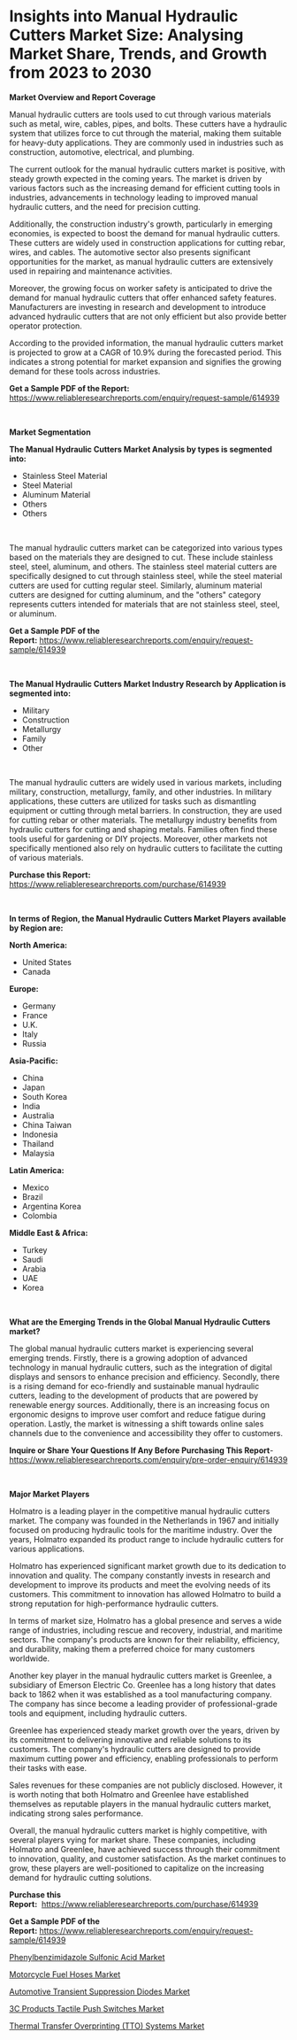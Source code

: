 <p><h1>Insights into Manual Hydraulic Cutters Market Size: Analysing Market Share, Trends, and Growth from 2023 to 2030</h1></p><p><strong>Market Overview and Report Coverage</strong></p>
<p><p>Manual hydraulic cutters are tools used to cut through various materials such as metal, wire, cables, pipes, and bolts. These cutters have a hydraulic system that utilizes force to cut through the material, making them suitable for heavy-duty applications. They are commonly used in industries such as construction, automotive, electrical, and plumbing.</p><p>The current outlook for the manual hydraulic cutters market is positive, with steady growth expected in the coming years. The market is driven by various factors such as the increasing demand for efficient cutting tools in industries, advancements in technology leading to improved manual hydraulic cutters, and the need for precision cutting.</p><p>Additionally, the construction industry's growth, particularly in emerging economies, is expected to boost the demand for manual hydraulic cutters. These cutters are widely used in construction applications for cutting rebar, wires, and cables. The automotive sector also presents significant opportunities for the market, as manual hydraulic cutters are extensively used in repairing and maintenance activities.</p><p>Moreover, the growing focus on worker safety is anticipated to drive the demand for manual hydraulic cutters that offer enhanced safety features. Manufacturers are investing in research and development to introduce advanced hydraulic cutters that are not only efficient but also provide better operator protection.</p><p>According to the provided information, the manual hydraulic cutters market is projected to grow at a CAGR of 10.9% during the forecasted period. This indicates a strong potential for market expansion and signifies the growing demand for these tools across industries.</p></p>
<p><strong>Get a Sample PDF of the Report:</strong> <a href="https://www.reliableresearchreports.com/enquiry/request-sample/614939">https://www.reliableresearchreports.com/enquiry/request-sample/614939</a></p>
<p>&nbsp;</p>
<p><strong>Market Segmentation</strong></p>
<p><strong>The Manual Hydraulic Cutters Market Analysis by types is segmented into:</strong></p>
<p><ul><li>Stainless Steel Material</li><li>Steel Material</li><li>Aluminum Material</li><li>Others</li><li>Others</li></ul></p>
<p>&nbsp;</p>
<p><p>The manual hydraulic cutters market can be categorized into various types based on the materials they are designed to cut. These include stainless steel, steel, aluminum, and others. The stainless steel material cutters are specifically designed to cut through stainless steel, while the steel material cutters are used for cutting regular steel. Similarly, aluminum material cutters are designed for cutting aluminum, and the "others" category represents cutters intended for materials that are not stainless steel, steel, or aluminum.</p></p>
<p><strong>Get a Sample PDF of the Report:</strong>&nbsp;<a href="https://www.reliableresearchreports.com/enquiry/request-sample/614939">https://www.reliableresearchreports.com/enquiry/request-sample/614939</a></p>
<p>&nbsp;</p>
<p><strong>The Manual Hydraulic Cutters Market Industry Research by Application is segmented into:</strong></p>
<p><ul><li>Military</li><li>Construction</li><li>Metallurgy</li><li>Family</li><li>Other</li></ul></p>
<p>&nbsp;</p>
<p><p>The manual hydraulic cutters are widely used in various markets, including military, construction, metallurgy, family, and other industries. In military applications, these cutters are utilized for tasks such as dismantling equipment or cutting through metal barriers. In construction, they are used for cutting rebar or other materials. The metallurgy industry benefits from hydraulic cutters for cutting and shaping metals. Families often find these tools useful for gardening or DIY projects. Moreover, other markets not specifically mentioned also rely on hydraulic cutters to facilitate the cutting of various materials.</p></p>
<p><strong>Purchase this Report:</strong>&nbsp; <a href="https://www.reliableresearchreports.com/purchase/614939">https://www.reliableresearchreports.com/purchase/614939</a></p>
<p>&nbsp;</p>
<p><strong>In terms of Region, the Manual Hydraulic Cutters Market Players available by Region are:</strong></p>
<p>
    <p> <strong> North America: </strong>
        <ul>
            <li>United States</li>
            <li>Canada</li>
        </ul>
        </p> 
    <p> <strong> Europe: </strong>
        <ul>
            <li>Germany</li>
            <li>France</li>
            <li>U.K.</li>
            <li>Italy</li>
            <li>Russia</li>
        </ul>
        </p> 
    <p> <strong> Asia-Pacific: </strong>
        <ul>
            <li>China</li>
            <li>Japan</li>
            <li>South Korea</li>
            <li>India</li>
            <li>Australia</li>
            <li>China Taiwan</li>
            <li>Indonesia</li>
            <li>Thailand</li>
            <li>Malaysia</li>
        </ul>
        </p> 
    <p> <strong> Latin America: </strong>
        <ul>
            <li>Mexico</li>
            <li>Brazil</li>
            <li>Argentina Korea</li>
            <li>Colombia</li>
        </ul>
        </p> 
    <p> <strong> Middle East & Africa: </strong>
        <ul>
            <li>Turkey</li>
            <li>Saudi</li>
            <li>Arabia</li>
            <li>UAE</li>
            <li>Korea</li>
        </ul>
    </p>
    </p>
<p>&nbsp;</p>
<p><strong>What are the Emerging Trends in the Global Manual Hydraulic Cutters market?</strong></p>
<p><p>The global manual hydraulic cutters market is experiencing several emerging trends. Firstly, there is a growing adoption of advanced technology in manual hydraulic cutters, such as the integration of digital displays and sensors to enhance precision and efficiency. Secondly, there is a rising demand for eco-friendly and sustainable manual hydraulic cutters, leading to the development of products that are powered by renewable energy sources. Additionally, there is an increasing focus on ergonomic designs to improve user comfort and reduce fatigue during operation. Lastly, the market is witnessing a shift towards online sales channels due to the convenience and accessibility they offer to customers.</p></p>
<p><strong>Inquire or Share Your Questions If Any Before Purchasing This Report</strong>- <a href="https://www.reliableresearchreports.com/enquiry/pre-order-enquiry/614939">https://www.reliableresearchreports.com/enquiry/pre-order-enquiry/614939</a></p>
<p>&nbsp;</p>
<p><strong>Major Market Players</strong></p>
<p><p>Holmatro is a leading player in the competitive manual hydraulic cutters market. The company was founded in the Netherlands in 1967 and initially focused on producing hydraulic tools for the maritime industry. Over the years, Holmatro expanded its product range to include hydraulic cutters for various applications.</p><p>Holmatro has experienced significant market growth due to its dedication to innovation and quality. The company constantly invests in research and development to improve its products and meet the evolving needs of its customers. This commitment to innovation has allowed Holmatro to build a strong reputation for high-performance hydraulic cutters.</p><p>In terms of market size, Holmatro has a global presence and serves a wide range of industries, including rescue and recovery, industrial, and maritime sectors. The company's products are known for their reliability, efficiency, and durability, making them a preferred choice for many customers worldwide.</p><p>Another key player in the manual hydraulic cutters market is Greenlee, a subsidiary of Emerson Electric Co. Greenlee has a long history that dates back to 1862 when it was established as a tool manufacturing company. The company has since become a leading provider of professional-grade tools and equipment, including hydraulic cutters.</p><p>Greenlee has experienced steady market growth over the years, driven by its commitment to delivering innovative and reliable solutions to its customers. The company's hydraulic cutters are designed to provide maximum cutting power and efficiency, enabling professionals to perform their tasks with ease.</p><p>Sales revenues for these companies are not publicly disclosed. However, it is worth noting that both Holmatro and Greenlee have established themselves as reputable players in the manual hydraulic cutters market, indicating strong sales performance.</p><p>Overall, the manual hydraulic cutters market is highly competitive, with several players vying for market share. These companies, including Holmatro and Greenlee, have achieved success through their commitment to innovation, quality, and customer satisfaction. As the market continues to grow, these players are well-positioned to capitalize on the increasing demand for hydraulic cutting solutions.</p></p>
<p><strong>Purchase this Report:</strong>&nbsp;&nbsp;<a href="https://www.reliableresearchreports.com/purchase/614939">https://www.reliableresearchreports.com/purchase/614939</a></p>
<p></p>
<p><strong>Get a Sample PDF of the Report:</strong>&nbsp;<a href="https://www.reliableresearchreports.com/enquiry/request-sample/614939">https://www.reliableresearchreports.com/enquiry/request-sample/614939</a></p>
<p><p><a href="https://medium.com/@shivangi.reportprime/phenylbenzimidazole-sulfonic-acid-market-size-growth-forecast-2023-2030-5677aba70fc8">Phenylbenzimidazole Sulfonic Acid Market</a></p><p><a href="https://medium.com/@torreyjones2023/motorcycle-fuel-hoses-market-size-growth-forecast-2023-2030-90f53370c67d">Motorcycle Fuel Hoses Market</a></p><p><a href="https://www.linkedin.com/pulse/automotive-transient-suppression-diodes-market-insights/">Automotive Transient Suppression Diodes Market</a></p><p><a href="https://www.linkedin.com/pulse/3c-products-tactile-push-switches-market-size-growth-forecast/">3C Products Tactile Push Switches Market</a></p><p><a href="https://www.linkedin.com/pulse/thermal-transfer-overprinting-tto-systems-market-insights/">Thermal Transfer Overprinting (TTO) Systems Market</a></p></p>